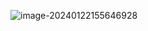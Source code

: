 ![image-20240122155646928](https://gitee.com/aiiw/images/raw/master/img/image-20240122155646928.png)